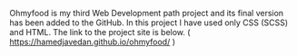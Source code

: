 Ohmyfood is my third Web Development path project and its final version has been added to the GitHub.
In this project I have used only CSS (SCSS) and HTML.
The link to the project site is below. 
( https://hamedjavedan.github.io/ohmyfood/ )
